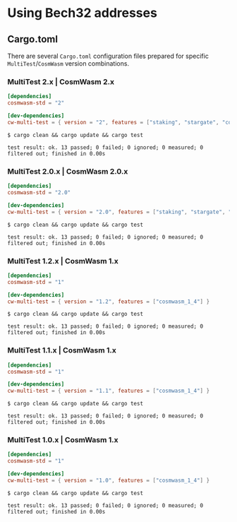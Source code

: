 # Using Bech32 addresses

## Cargo.toml

There are several `Cargo.toml` configuration files prepared for specific `MultiTest`/`CosmWasm` version combinations.

### MultiTest 2.x | CosmWasm 2.x

```toml
[dependencies]
cosmwasm-std = "2"

[dev-dependencies]
cw-multi-test = { version = "2", features = ["staking", "stargate", "cosmwasm_2_0"] }
```

```shell
$ cargo clean && cargo update && cargo test
```

```text
test result: ok. 13 passed; 0 failed; 0 ignored; 0 measured; 0 filtered out; finished in 0.00s
```

### MultiTest 2.0.x | CosmWasm 2.0.x

```toml
[dependencies]
cosmwasm-std = "2.0"

[dev-dependencies]
cw-multi-test = { version = "2.0", features = ["staking", "stargate", "cosmwasm_2_0"] }
```

```shell
$ cargo clean && cargo update && cargo test
```

```text
test result: ok. 13 passed; 0 failed; 0 ignored; 0 measured; 0 filtered out; finished in 0.00s
```

### MultiTest 1.2.x | CosmWasm 1.x

```toml
[dependencies]
cosmwasm-std = "1"

[dev-dependencies]
cw-multi-test = { version = "1.2", features = ["cosmwasm_1_4"] }
```

```shell
$ cargo clean && cargo update && cargo test
```

```text
test result: ok. 13 passed; 0 failed; 0 ignored; 0 measured; 0 filtered out; finished in 0.00s
```

### MultiTest 1.1.x | CosmWasm 1.x

```toml
[dependencies]
cosmwasm-std = "1"

[dev-dependencies]
cw-multi-test = { version = "1.1", features = ["cosmwasm_1_4"] }
```

```shell
$ cargo clean && cargo update && cargo test
```

```text
test result: ok. 13 passed; 0 failed; 0 ignored; 0 measured; 0 filtered out; finished in 0.00s
```

### MultiTest 1.0.x | CosmWasm 1.x

```toml
[dependencies]
cosmwasm-std = "1"

[dev-dependencies]
cw-multi-test = { version = "1.0", features = ["cosmwasm_1_4"] }
```

```shell
$ cargo clean && cargo update && cargo test
```

```text
test result: ok. 13 passed; 0 failed; 0 ignored; 0 measured; 0 filtered out; finished in 0.00s
```
